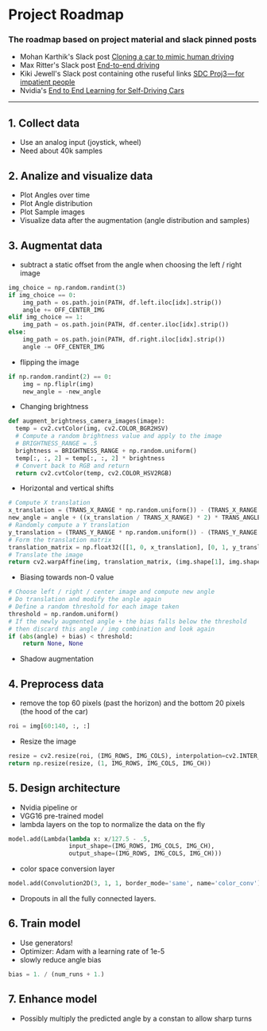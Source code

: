 # **Project Roadmap** 

### The roadmap based on project material and slack pinned posts
* Mohan Karthik's Slack post [Cloning a car to mimic human driving](https://medium.com/@mohankarthik/cloning-a-car-to-mimic-human-driving-5c2f7e8d8aff)
* Max Ritter's Slack post [End-to-end driving](https://github.com/maxritter/SDC-End-to-end-driving)
* Kiki Jewell's Slack post containing othe ruseful links [SDC Proj3 — for impatient people](https://medium.com/@kikiorgg/sdc-proj3-for-impatient-people-aad78bb0dc99)
* Nvidia's [End to End Learning for Self-Driving Cars](https://arxiv.org/pdf/1604.07316v1.pdf)
---

## 1. Collect data

* Use an analog input (joystick, wheel)
* Need about 40k samples

## 2. Analize and visualize data

* Plot Angles over time
* Plot Angle distribution
* Plot Sample images
* Visualize data after the augmentation (angle distribution and samples)

## 3. Augmentat data

* subtract a static offset from the angle when choosing the left / right image
```python
img_choice = np.random.randint(3)
if img_choice == 0:
    img_path = os.path.join(PATH, df.left.iloc[idx].strip())
    angle += OFF_CENTER_IMG
elif img_choice == 1:
    img_path = os.path.join(PATH, df.center.iloc[idx].strip())
else:
    img_path = os.path.join(PATH, df.right.iloc[idx].strip())
    angle -= OFF_CENTER_IMG
```

* flipping the image
```python
if np.random.randint(2) == 0:
    img = np.fliplr(img)
    new_angle = -new_angle
```

* Changing brightness
```python
def augment_brightness_camera_images(image):
  temp = cv2.cvtColor(img, cv2.COLOR_BGR2HSV)
  # Compute a random brightness value and apply to the image
  # BRIGHTNESS_RANGE = .5
  brightness = BRIGHTNESS_RANGE + np.random.uniform()
  temp[:, :, 2] = temp[:, :, 2] * brightness
  # Convert back to RGB and return
  return cv2.cvtColor(temp, cv2.COLOR_HSV2RGB)
```

* Horizontal and vertical shifts
```python
# Compute X translation
x_translation = (TRANS_X_RANGE * np.random.uniform()) - (TRANS_X_RANGE / 2)
new_angle = angle + ((x_translation / TRANS_X_RANGE) * 2) * TRANS_ANGLE
# Randomly compute a Y translation
y_translation = (TRANS_Y_RANGE * np.random.uniform()) - (TRANS_Y_RANGE / 2)
# Form the translation matrix
translation_matrix = np.float32([[1, 0, x_translation], [0, 1, y_translation]])
# Translate the image
return cv2.warpAffine(img, translation_matrix, (img.shape[1], img.shape[0]))
```

* Biasing towards non-0 value
```python
# Choose left / right / center image and compute new angle
# Do translation and modify the angle again
# Define a random threshold for each image taken
threshold = np.random.uniform()
# If the newly augmented angle + the bias falls below the threshold
# then discard this angle / img combination and look again
if (abs(angle) + bias) < threshold:
    return None, None
```

* Shadow augmentation

## 4. Preprocess data

* remove the top 60 pixels (past the horizon) and the bottom 20 pixels (the hood of the car)
```python
roi = img[60:140, :, :]
```

* Resize the image
```python
resize = cv2.resize(roi, (IMG_ROWS, IMG_COLS), interpolation=cv2.INTER_AREA)
return np.resize(resize, (1, IMG_ROWS, IMG_COLS, IMG_CH))
```

## 5. Design architecture

* Nvidia pipeline or 
* VGG16 pre-trained model
*  lambda layers on the top to normalize the data on the fly
```python
model.add(Lambda(lambda x: x/127.5 - .5,
                 input_shape=(IMG_ROWS, IMG_COLS, IMG_CH),
                 output_shape=(IMG_ROWS, IMG_COLS, IMG_CH)))
```
* color space conversion layer 
```python
model.add(Convolution2D(3, 1, 1, border_mode='same', name='color_conv'))
```
* Dropouts in all the fully connected layers.

## 6. Train model

* Use generators!
* Optimizer: Adam with a learning rate of 1e-5
*  slowly reduce angle bias
```python
bias = 1. / (num_runs + 1.)
```

## 7. Enhance model

* Possibly multiply the predicted angle by a constan to allow sharp turns






